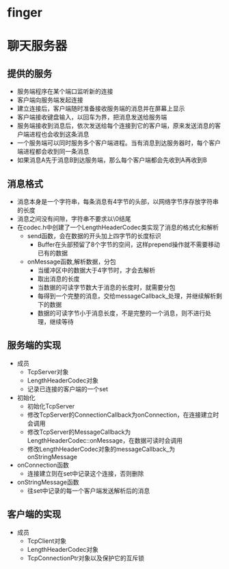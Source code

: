 
# finger


# 聊天服务器

## 提供的服务

- 服务端程序在某个端口监听新的连接
- 客户端向服务端发起连接
- 建立连接后，客户端随时准备接收服务端的消息并在屏幕上显示
- 客户端接收键盘输入，以回车为界，把消息发送给服务端
- 服务端接收到消息后，依次发送给每个连接到它的客户端，原来发送消息的客户端进程也会收到这条消息
- 一个服务端可以同时服务多个客户端进程。当有消息到达服务器时，每个客户端进程都会收到同一条消息
- 如果消息A先于消息B到达服务端，那么每个客户端都会先收到A再收到B

## 消息格式

- 消息本身是一个字符串，每条消息有4字节的头部，以网络字节序存放字符串的长度
- 消息之间没有间隙，字符串不要求以\0结尾
- 在codec.h中创建了一个LengthHeaderCodec类实现了消息的格式化和解析
  - send函数，会在数据的开头加上四字节的长度标识
    - Buffer在头部预留了8个字节的空间，这样prepend操作就不需要移动已有的数据
  - onMessage函数,解析数据，分包
    - 当缓冲区中的数据大于4字节时，才会去解析 
    - 取出消息的长度
    - 当数据的可读字节数大于消息的长度时，就需要分包
    - 每得到一个完整的消息，交给messageCallback_处理，并继续解析剩下的数据
    - 数据的可读字节小于消息长度，不是完整的一个消息，则不进行处理，继续等待

## 服务端的实现

- 成员
  - TcpServer对象
  - LengthHeaderCodec对象
  - 记录已连接的客户端的一个set
- 初始化
  - 初始化TcpServer
  - 修改TcpServer的ConnectionCallback为onConnection，在连接建立时会调用
  - 修改TcpServer的MessageCallback为LengthHeaderCodec::onMessage，在数据可读时会调用
  - 修改LengthHeaderCodec对象的messageCallback_为onStringMessage
- onConnection函数
  - 连接建立则在set中记录这个连接，否则删除
- onStringMessage函数
  - 往set中记录的每一个客户端发送解析后的消息

## 客户端的实现

- 成员
  - TcpClient对象
  - LengthHeaderCodec对象
  - TcpConnectionPtr对象以及保护它的互斥锁